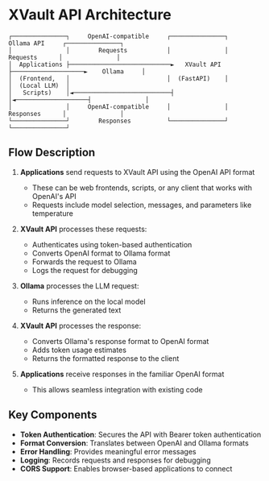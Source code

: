 # XVault API Architecture

```
┌───────────────┐     OpenAI-compatible     ┌───────────────┐     Ollama API     ┌───────────────┐
│               │        Requests           │               │      Requests      │               │
│  Applications ├────────────────────────────►   XVault API  ├────────────────────►    Ollama     │
│  (Frontend,   │                           │  (FastAPI)    │                    │  (Local LLM)  │
│   Scripts)    │◄───────────────────────────┤               │◄────────────────────┤               │
│               │     OpenAI-compatible     │               │     Responses      │               │
└───────────────┘        Responses          └───────────────┘                    └───────────────┘
```

## Flow Description

1. **Applications** send requests to XVault API using the OpenAI API format
   - These can be web frontends, scripts, or any client that works with OpenAI's API
   - Requests include model selection, messages, and parameters like temperature

2. **XVault API** processes these requests:
   - Authenticates using token-based authentication
   - Converts OpenAI format to Ollama format
   - Forwards the request to Ollama
   - Logs the request for debugging

3. **Ollama** processes the LLM request:
   - Runs inference on the local model
   - Returns the generated text

4. **XVault API** processes the response:
   - Converts Ollama's response format to OpenAI format
   - Adds token usage estimates
   - Returns the formatted response to the client

5. **Applications** receive responses in the familiar OpenAI format
   - This allows seamless integration with existing code

## Key Components

- **Token Authentication**: Secures the API with Bearer token authentication
- **Format Conversion**: Translates between OpenAI and Ollama formats
- **Error Handling**: Provides meaningful error messages
- **Logging**: Records requests and responses for debugging
- **CORS Support**: Enables browser-based applications to connect
